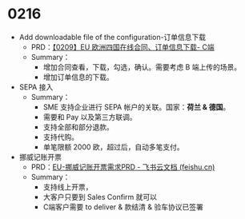 
# 0216
- Add downloadable file of the configuration-订单信息下载
	- PRD：[【0209】EU 欧洲四国在线合同、订单信息下载- C端](https://nio.feishu.cn/docx/NayLdE881oQGnNx1c5tciBpynac?from=from_copylink)
	- Summary：
		- 增加合同查看，下载，勾选，确认。需要考虑 B 端上传的场景。
		- 增加订单信息的下载。
- SEPA 接入
	- Summary：
		- SME 支持企业进行 SEPA 帐户的关联。国家：**荷兰 & 德国**。
		- 需要和 Pay 以及第三方联调。
		- 支持全部和部分退款。
		- 支持代购。
		- 单笔限额 2000 欧，超过后，自动多笔支付。
- 挪威记账开票
	- PRD：[‌‍⁣⁣‌‬​​﻿⁤⁤⁢⁣‌﻿‌‍⁤⁢⁡​​⁤​‌‍‌⁣‍⁣​﻿‬⁤﻿⁣⁢⁤​⁡​⁤‬‌﻿​​⁣‍⁢EU-挪威记账开票需求PRD - 飞书云文档 (feishu.cn)](https://nio.feishu.cn/docx/JHlidsHiho4xhexcQrxcx3pHnBb)
	- Summary：
		- 支持线上开票，
		- 大客户只要到 Sales Confirm 就可以
		- C端客户需要 to deliver & 款结清 & 验车协议已签署